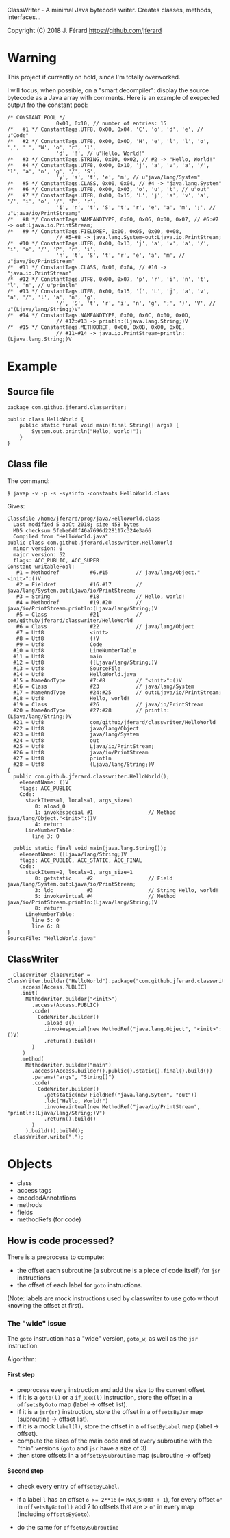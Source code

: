 ClassWriter - A minimal Java bytecode writer. Creates classes, methods, interfaces...

Copyright (C) 2018 J. Férard <https://github.com/jferard>

# Warning
This project if currently on hold, since I'm totally overworked.

I will focus, when possible, on a "smart decompiler": display the source bytecode as a Java array with comments.
Here is an example of exepected output fro the constant pool:

    /* CONSTANT POOL */
                    0x00, 0x10, // number of entries: 15
    /*   #1 */ ConstantTags.UTF8, 0x00, 0x04, 'C', 'o', 'd', 'e', // u"Code"
    /*   #2 */ ConstantTags.UTF8, 0x00, 0x0D, 'H', 'e', 'l', 'l', 'o', ',', ' ', 'W', 'o', 'r', 'l',
                    'd', '!', // u"Hello, World!"
    /*   #3 */ ConstantTags.STRING, 0x00, 0x02, // #2 -> "Hello, World!"
    /*   #4 */ ConstantTags.UTF8, 0x00, 0x10, 'j', 'a', 'v', 'a', '/', 'l', 'a', 'n', 'g', '/', 'S',
                    'y', 's', 't', 'e', 'm', // u"java/lang/System"
    /*   #5 */ ConstantTags.CLASS, 0x00, 0x04, // #4 -> "java.lang.System"
    /*   #6 */ ConstantTags.UTF8, 0x00, 0x03, 'o', 'u', 't', // u"out"
    /*   #7 */ ConstantTags.UTF8, 0x00, 0x15, 'L', 'j', 'a', 'v', 'a', '/', 'i', 'o', '/', 'P', 'r',
                    'i', 'n', 't', 'S', 't', 'r', 'e', 'a', 'm', ';', // u"Ljava/io/PrintStream;"
    /*   #8 */ ConstantTags.NAMEANDTYPE, 0x00, 0x06, 0x00, 0x07, // #6:#7 -> out:Ljava.io.PrintStream;
    /*   #9 */ ConstantTags.FIELDREF, 0x00, 0x05, 0x00, 0x08,
                    // #5~#8 -> java.lang.System~out:Ljava.io.PrintStream;
    /*  #10 */ ConstantTags.UTF8, 0x00, 0x13, 'j', 'a', 'v', 'a', '/', 'i', 'o', '/', 'P', 'r', 'i',
                    'n', 't', 'S', 't', 'r', 'e', 'a', 'm', // u"java/io/PrintStream"
    /*  #11 */ ConstantTags.CLASS, 0x00, 0x0A, // #10 -> "java.io.PrintStream"
    /*  #12 */ ConstantTags.UTF8, 0x00, 0x07, 'p', 'r', 'i', 'n', 't', 'l', 'n', // u"println"
    /*  #13 */ ConstantTags.UTF8, 0x00, 0x15, '(', 'L', 'j', 'a', 'v', 'a', '/', 'l', 'a', 'n', 'g',
                    '/', 'S', 't', 'r', 'i', 'n', 'g', ';', ')', 'V', // u"(Ljava/lang/String;)V"
    /*  #14 */ ConstantTags.NAMEANDTYPE, 0x00, 0x0C, 0x00, 0x0D,
                    // #12:#13 -> println:(Ljava.lang.String;)V
    /*  #15 */ ConstantTags.METHODREF, 0x00, 0x0B, 0x00, 0x0E,
                    // #11~#14 -> java.io.PrintStream~println:(Ljava.lang.String;)V


# Example
## Source file

    package com.github.jferard.classwriter;

    public class HelloWorld {
        public static final void main(final String[] args) {
            System.out.println("Hello, world!");
        }
    }

## Class file
The command:

    $ javap -v -p -s -sysinfo -constants HelloWorld.class

Gives:

    Classfile /home/jferard/prog/java/HelloWorld.class
      Last modified 5 août 2018; size 458 bytes
      MD5 checksum 5febe6dff46a7696d228117c324e3a66
      Compiled from "HelloWorld.java"
    public class com.github.jferard.classwriter.HelloWorld
      minor version: 0
      major version: 52
      flags: ACC_PUBLIC, ACC_SUPER
    Constant writablePool:
       #1 = Methodref          #6.#15         // java/lang/Object."<init>":()V
       #2 = Fieldref           #16.#17        // java/lang/System.out:Ljava/io/PrintStream;
       #3 = String             #18            // Hello, world!
       #4 = Methodref          #19.#20        // java/io/PrintStream.println:(Ljava/lang/String;)V
       #5 = Class              #21            // com/github/jferard/classwriter/HelloWorld
       #6 = Class              #22            // java/lang/Object
       #7 = Utf8               <init>
       #8 = Utf8               ()V
       #9 = Utf8               Code
      #10 = Utf8               LineNumberTable
      #11 = Utf8               main
      #12 = Utf8               ([Ljava/lang/String;)V
      #13 = Utf8               SourceFile
      #14 = Utf8               HelloWorld.java
      #15 = NameAndType        #7:#8          // "<init>":()V
      #16 = Class              #23            // java/lang/System
      #17 = NameAndType        #24:#25        // out:Ljava/io/PrintStream;
      #18 = Utf8               Hello, world!
      #19 = Class              #26            // java/io/PrintStream
      #20 = NameAndType        #27:#28        // println:(Ljava/lang/String;)V
      #21 = Utf8               com/github/jferard/classwriter/HelloWorld
      #22 = Utf8               java/lang/Object
      #23 = Utf8               java/lang/System
      #24 = Utf8               out
      #25 = Utf8               Ljava/io/PrintStream;
      #26 = Utf8               java/io/PrintStream
      #27 = Utf8               println
      #28 = Utf8               (Ljava/lang/String;)V
    {
      public com.github.jferard.classwriter.HelloWorld();
        elementName: ()V
        flags: ACC_PUBLIC
        Code:
          stackItems=1, locals=1, args_size=1
             0: aload_0
             1: invokespecial #1                  // Method java/lang/Object."<init>":()V
             4: return
          LineNumberTable:
            line 3: 0

      public static final void main(java.lang.String[]);
        elementName: ([Ljava/lang/String;)V
        flags: ACC_PUBLIC, ACC_STATIC, ACC_FINAL
        Code:
          stackItems=2, locals=1, args_size=1
             0: getstatic     #2                  // Field java/lang/System.out:Ljava/io/PrintStream;
             3: ldc           #3                  // String Hello, world!
             5: invokevirtual #4                  // Method java/io/PrintStream.println:(Ljava/lang/String;)V
             8: return
          LineNumberTable:
            line 5: 0
            line 6: 8
    }
    SourceFile: "HelloWorld.java"

## ClassWriter

      ClassWriter classWriter = ClassWriter.builder("HelloWorld").package("com.github.jferard.classwriter")
        .access(Access.PUBLIC)
        .init(
          MethodWriter.builder("<init>")
            .access(Access.PUBLIC)
            .code(
              CodeWriter.builder()
                .aload_0()
                .invokespecial(new MethodRef("java.lang.Object", "<init>":()V)
                .return().build()
            )
         )
        .method(
          MethodWriter.builder("main")
            .access(Access.builder().public().static().final().build())
            .params("args", "String[]")
            .code(
              CodeWriter.builder()
                .getstatic(new FieldRef("java.lang.Sytem", "out"))
                .ldc("Hello, World!")
                .invokevirtual(new MethodRef("java/io/PrintStream", "println:(Ljava/lang/String;)V")
                .return().build()
            )
          ).build()).build();
      classWriter.write(".");

# Objects

* class
* access tags
* encodedAnnotations
* methods
* fields
* methodRefs (for code)

## How is code processed?
There is a preprocess to compute:
* the offset each subroutine (a subroutine is a piece of code itself) for `jsr` instructions
* the offset of each label for `goto` instructions.

(Note: labels are mock instructions used by classwriter to use goto without knowing the offset at first).

### The "wide" issue

The `goto` instruction has a "wide" version, `goto_w`, as well as the `jsr` instruction.

Algorithm:

#### First step
* preprocess every instruction and add the size to the current offset
* if it is a `goto(l)` or a `if_xxx(l)` instruction, store the offset in a `offsetsByGoto` map (label -> offset list).
* if it is a `jsr(sr)` instruction, store the offset in a `offsetsByJsr` map (subroutine -> offset list).
* if it is a mock `label(l)`, store the offset in a `offsetByLabel` map (label -> offset).
* compute the sizes of the main code and of every subroutine with the "thin" versions (`goto` and `jsr` have a size of 3)
* then store offsets in a `offsetBySubroutine` map (subroutine -> offset)

#### Second step
* check every entry of `offsetByLabel`.
* if a label `l` has an offset `o >= 2**16` (= `MAX_SHORT + 1`), for every offset `o'` in `offsetsByGoto(l)` add 2 to offsets that are > `o'` in every map (including `offsetsByGoto`).  

* do the same for `offsetBySubroutine`
